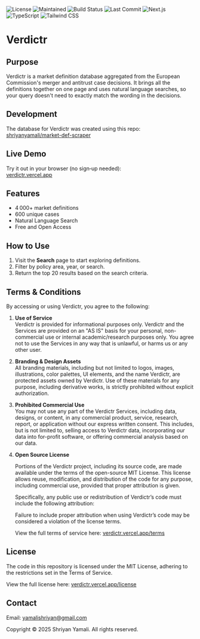 ![License](https://img.shields.io/badge/License-MIT-green.svg)
![Maintained](https://img.shields.io/badge/Maintained-yes-green.svg)
![Build Status](https://img.shields.io/github/actions/workflow/status/shriyanyamali/shriyanyamali.github.io/ci.yml?branch=main)
![Last Commit](https://img.shields.io/github/last-commit/shriyanyamali/Verdictr)
![Next.js](https://img.shields.io/badge/next.js-000000?style=for-the-badge&logo=nextdotjs&logoColor=white)
![TypeScript](https://img.shields.io/badge/TypeScript-3178C6?style=for-the-badge&logo=typescript&logoColor=white)
![Tailwind CSS](https://img.shields.io/badge/Tailwind_CSS-38B2AC?style=for-the-badge&logo=tailwind-css&logoColor=white)

# Verdictr

## Purpose

Verdictr is a market definition database aggregated from the European Commission's merger and antitrust case decisions. It brings all the definitions together on one page and uses natural language searches, so your query doesn't need to exactly match the wording in the decisions.

## Development

The database for Verdictr was created using this repo: [shriyanyamali/market-def-scraper](https://github.com/shriyanyamali/market-def-scraper)

## Live Demo

Try it out in your browser (no sign‑up needed):  
[verdictr.vercel.app](https://verdictr.vercel.app)

## Features

- 4 000+ market definitions
- 600 unique cases
- Natural Language Search
- Free and Open Access

## How to Use

1. Visit the **Search** page to start exploring definitions.
2. Filter by policy area, year, or search.
3. Return the top 20 results based on the search criteria.

## Terms & Conditions

By accessing or using Verdictr, you agree to the following:

1. **Use of Service**  
   Verdictr is provided for informational purposes only. Verdictr and the Services are provided on an "AS IS" basis for your personal, non-commercial use or internal academic/research purposes only. You agree not to use the Services in any way that is unlawful, or harms us or any other user.

2. **Branding & Design Assets**  
   All branding materials, including but not limited to logos, images, illustrations, color palettes, UI elements, and the name Verdictr, are protected assets owned by Verdictr. Use of these materials for any purpose, including derivative works, is strictly prohibited without explicit authorization.

3. **Prohibited Commercial Use**  
   You may not use any part of the Verdictr Services, including data, designs, or content, in any commercial product, service, research, report, or application without our express written consent. This includes, but is not limited to, selling access to Verdictr data, incorporating our data into for-profit software, or offering commercial analysis based on our data.

4. **Open Source License**

   Portions of the Verdictr project, including its source code, are made available under the terms of the open-source MIT License. This license allows reuse, modification, and distribution of the code for any purpose, including commercial use, provided that proper attribution is given.

   Specifically, any public use or redistribution of Verdictr’s code must include the following attribution:

   Failure to include proper attribution when using Verdictr’s code may be considered a violation of the license terms.

   View the full terms of service here: [verdictr.vercel.app/terms](https://verdictr.vercel.app/terms)

## License

The code in this repository is licensed under the MIT License, adhering to the restrictions set in the Terms of Service.

View the full license here: [verdictr.vercel.app/license](https://verdictr.vercel.app/license)

## Contact

Email: [yamalishriyan@gmail.com](mailto:yamalishriyan@gmail.com)

Copyright © 2025 Shriyan Yamali. All rights reserved.
